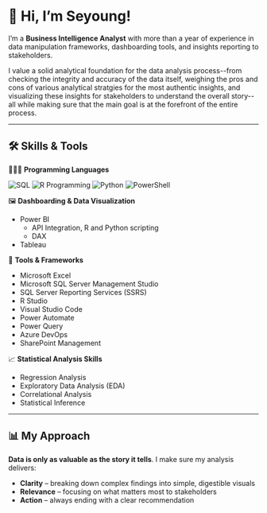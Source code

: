 # 👋 Hi, I’m Seyoung!

I’m a **Business Intelligence Analyst** with more than a year of experience in data manipulation frameworks, dashboarding tools, and insights reporting to stakeholders.

I value a solid analytical foundation for the data analysis process--from checking the integrity and accuracy of the data itself, weighing the pros and cons of various analytical stratgies for the most authentic insights, and visualizing these insights for stakeholders to understand the overall story-- all while making sure that the main goal is at the forefront of the entire process.

---

## 🛠 Skills & Tools  

👩🏻‍💻 **Programming Languages**  
<p>
  <img src="https://img.shields.io/badge/SQL-4479A1?style=for-the-badge&logo=Microsoft%20SQL%20Server&logoColor=white" alt="SQL"/>
  <img src="https://img.shields.io/badge/R-276DC3?style=for-the-badge&logo=r&logoColor=white" alt="R Programming"/>
  <img src="https://img.shields.io/badge/Python-3776AB?style=for-the-badge&logo=python&logoColor=white" alt="Python"/>
  <img src="https://img.shields.io/badge/PowerShell-012456?style=for-the-badge&logo=powershell&logoColor=white" alt="PowerShell"/>
</p>

🖼️ **Dashboarding & Data Visualization**  
- Power BI
  - API Integration, R and Python scripting
  - DAX
- Tableau

📝 **Tools & Frameworks**  
- Microsoft Excel
- Microsoft SQL Server Management Studio
- SQL Server Reporting Services (SSRS)  
- R Studio
- Visual Studio Code  
- Power Automate
- Power Query  
- Azure DevOps  
- SharePoint Management  

📈 **Statistical Analysis Skills**  
- Regression Analysis  
- Exploratory Data Analysis (EDA)  
- Correlational Analysis  
- Statistical Inference  

---

## 📊 My Approach  
**Data is only as valuable as the story it tells**. I make sure my analysis delivers:
- **Clarity** – breaking down complex findings into simple, digestible visuals  
- **Relevance** – focusing on what matters most to stakeholders  
- **Action** – always ending with a clear recommendation  

